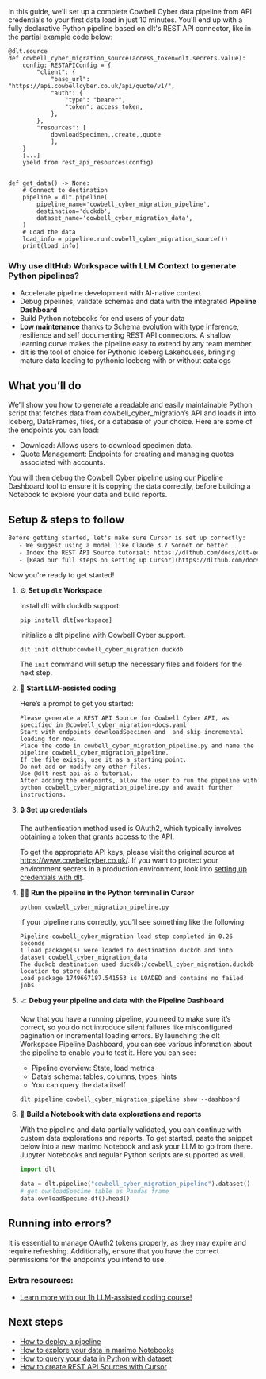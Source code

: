 In this guide, we'll set up a complete Cowbell Cyber data pipeline from API credentials to your first data load in just 10 minutes. You'll end up with a fully declarative Python pipeline based on dlt's REST API connector, like in the partial example code below:

```python-outcome
@dlt.source
def cowbell_cyber_migration_source(access_token=dlt.secrets.value):
    config: RESTAPIConfig = {
        "client": {
            "base_url": "https://api.cowbellcyber.co.uk/api/quote/v1/",
            "auth": {
                "type": "bearer",
                "token": access_token,
            },
        },
        "resources": [
            downloadSpecimen,,create,,quote
            ],
    }
    [...]
    yield from rest_api_resources(config)


def get_data() -> None:
    # Connect to destination
    pipeline = dlt.pipeline(
        pipeline_name='cowbell_cyber_migration_pipeline',
        destination='duckdb',
        dataset_name='cowbell_cyber_migration_data', 
    )
    # Load the data
    load_info = pipeline.run(cowbell_cyber_migration_source())
    print(load_info) 
```

### Why use dltHub Workspace with LLM Context to generate Python pipelines?

- Accelerate pipeline development with AI-native context
- Debug pipelines, validate schemas and data with the integrated **Pipeline Dashboard**
- Build Python notebooks for end users of your data
- **Low maintenance** thanks to Schema evolution with type inference, resilience and self documenting REST API connectors. A shallow learning curve makes the pipeline easy to extend by any team member
- dlt is the tool of choice for Pythonic Iceberg Lakehouses, bringing mature data loading to pythonic Iceberg with or without catalogs

## What you’ll do

We’ll show you how to generate a readable and easily maintainable Python script that fetches data from cowbell_cyber_migration’s API and loads it into Iceberg, DataFrames, files, or a database of your choice. Here are some of the endpoints you can load:

- Download: Allows users to download specimen data.
- Quote Management: Endpoints for creating and managing quotes associated with accounts.

You will then debug the Cowbell Cyber pipeline using our Pipeline Dashboard tool to ensure it is copying the data correctly, before building a Notebook to explore your data and build reports.

## Setup & steps to follow

```default
Before getting started, let's make sure Cursor is set up correctly:
   - We suggest using a model like Claude 3.7 Sonnet or better
   - Index the REST API Source tutorial: https://dlthub.com/docs/dlt-ecosystem/verified-sources/rest_api/ and add it to context as **@dlt rest api**
   - [Read our full steps on setting up Cursor](https://dlthub.com/docs/dlt-ecosystem/llm-tooling/cursor-restapi#23-configuring-cursor-with-documentation)
```

Now you're ready to get started!

1. ⚙️ **Set up `dlt` Workspace**
    
    Install dlt with duckdb support:
    ```shell
    pip install dlt[workspace]
    ```

    Initialize a dlt pipeline with Cowbell Cyber support.
    ```shell
    dlt init dlthub:cowbell_cyber_migration duckdb
    ```

    The `init` command will setup the necessary files and folders for the next step.
    
2. 🤠 **Start LLM-assisted coding**
    
    Here’s a prompt to get you started:
    
    ```prompt
    Please generate a REST API Source for Cowbell Cyber API, as specified in @cowbell_cyber_migration-docs.yaml 
    Start with endpoints downloadSpecimen and  and skip incremental loading for now. 
    Place the code in cowbell_cyber_migration_pipeline.py and name the pipeline cowbell_cyber_migration_pipeline. 
    If the file exists, use it as a starting point. 
    Do not add or modify any other files. 
    Use @dlt rest api as a tutorial. 
    After adding the endpoints, allow the user to run the pipeline with python cowbell_cyber_migration_pipeline.py and await further instructions.
    ```

    
3. 🔒 **Set up credentials** 
    
    The authentication method used is OAuth2, which typically involves obtaining a token that grants access to the API.
    
    To get the appropriate API keys, please visit the original source at https://www.cowbellcyber.co.uk/.
    If you want to protect your environment secrets in a production environment, look into [setting up credentials with dlt](https://dlthub.com/docs/walkthroughs/add_credentials).
    
4. 🏃‍♀️ **Run the pipeline in the Python terminal in Cursor**
    
    ```shell
    python cowbell_cyber_migration_pipeline.py
    ```
    
    If your pipeline runs correctly, you’ll see something like the following:
    
    ```shell
    Pipeline cowbell_cyber_migration load step completed in 0.26 seconds
    1 load package(s) were loaded to destination duckdb and into dataset cowbell_cyber_migration_data
    The duckdb destination used duckdb:/cowbell_cyber_migration.duckdb location to store data
    Load package 1749667187.541553 is LOADED and contains no failed jobs
    ```
    
5. 📈 **Debug your pipeline and data with the Pipeline Dashboard**

    Now that you have a running pipeline, you need to make sure it’s correct, so you do not introduce silent failures like misconfigured pagination or incremental loading errors. By launching the dlt Workspace Pipeline Dashboard, you can see various information about the pipeline to enable you to test it. Here you can see:
    - Pipeline overview: State, load metrics
    - Data’s schema: tables, columns, types, hints
    - You can query the data itself
    
    ```shell
    dlt pipeline cowbell_cyber_migration_pipeline show --dashboard
    ```
    
6. 🐍 **Build a Notebook with data explorations and reports**

    With the pipeline and data partially validated, you can continue with custom data explorations and reports. To get started, paste the snippet below into a new marimo Notebook and ask your LLM to go from there. Jupyter Notebooks and regular Python scripts are supported as well.

    
    ```python
    import dlt

   data = dlt.pipeline("cowbell_cyber_migration_pipeline").dataset()
   # get ownloadSpecime table as Pandas frame
   data.ownloadSpecime.df().head()
    ```

## Running into errors?

It is essential to manage OAuth2 tokens properly, as they may expire and require refreshing. Additionally, ensure that you have the correct permissions for the endpoints you intend to use.

### Extra resources:

- [Learn more with our 1h LLM-assisted coding course!](https://www.youtube.com/watch?v=GGid70rnJuM)

## Next steps

- [How to deploy a pipeline](https://dlthub.com/docs/walkthroughs/deploy-a-pipeline)
- [How to explore your data in marimo Notebooks](https://dlthub.com/docs/general-usage/dataset-access/marimo)
- [How to query your data in Python with dataset](https://dlthub.com/docs/general-usage/dataset-access/dataset)
- [How to create REST API Sources with Cursor](https://dlthub.com/docs/dlt-ecosystem/llm-tooling/cursor-restapi)